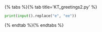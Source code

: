 {% tabs %}{% tab title='KT_greetings2.py' %}

```py
print(input().replace("e", "ee"))
```

{% endtab %}{% endtabs %}
